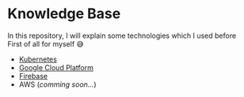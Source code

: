 # Knowledge Base

In this repository, I will explain some technologies which I used before  
First of all for myself 😅

- [Kubernetes](./kubernetes/README.md)
- [Google Cloud Platform](./gcp/README.md)
- [Firebase](./firebase/README.md)
- AWS (_comming soon..._)
